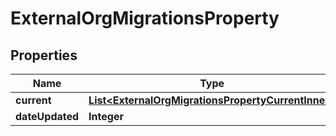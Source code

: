 

# ExternalOrgMigrationsProperty


## Properties

| Name | Type | Description | Notes |
|------------ | ------------- | ------------- | -------------|
|**current** | [**List&lt;ExternalOrgMigrationsPropertyCurrentInner&gt;**](ExternalOrgMigrationsPropertyCurrentInner.md) |  |  |
|**dateUpdated** | **Integer** |  |  |



